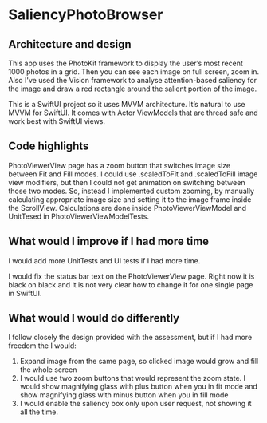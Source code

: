 # SaliencyPhotoBrowser
 
## Architecture and design
 
This app uses the PhotoKit framework to display the user’s most recent 1000 photos in a grid. Then you can see each image on full screen, zoom in. Also I've used the Vision framework to analyse attention-based saliency for the image and draw a red rectangle around the salient portion of the image.
 
This is a SwiftUI project so it uses MVVM architecture. It’s natural to use MVVM for SwiftUI. It comes with Actor ViewModels that are thread safe and work best with SwiftUI views.
 
## Code highlights
 
PhotoViewerView page has a zoom button that switches image size between Fit and Fill modes. I could use .scaledToFit and .scaledToFill image view modifiers, but then I could not get animation on switching between those two modes. So, instead I implemented custom zooming, by manually calculating appropriate image size and setting it to the image frame inside the ScrollView. Calculations are done inside PhotoViewerViewModel and UnitTesed in PhotoViewerViewModelTests.
 
## What would I improve if I had more time
 
I would add more UnitTests and UI tests if I had more time.
 
I would fix the status bar text on the PhotoViewerView page. Right now it is black on black and it is not very clear how to change it for one single page in SwiftUI.
 
## What would I would do differently
 
I follow closely the design provided with the assessment, but if I had more freedom the I would:
 
1. Expand image from the same page, so clicked image would grow and fill the whole screen 
2. I would use two zoom buttons that would represent the zoom state. I would show magnifying glass with plus button when you in fit mode and show magnifying glass with minus button when you in fill mode
3. I would enable the saliency box only upon user request, not showing it all the time.

